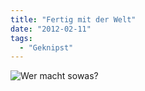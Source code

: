 ```yaml
---
title: "Fertig mit der Welt"
date: "2012-02-11"
tags:
  - "Geknipst"
---
```


![Wer macht sowas?](/img/codecandies/20120211-185754.jpg)

